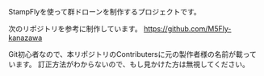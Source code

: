 StampFlyを使って群ドローンを制作するプロジェクトです。

次のリポジトリを参考に制作しています。
https://github.com/M5Fly-kanazawa

Git初心者なので、本リポジトリのContributersに元の製作者様の名前が載っています。
訂正方法がわからないので、もし見かけた方は無視してください。
